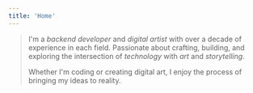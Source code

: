 ```yaml
---
title: 'Home'
---
```


> I'm a _backend developer_ and _digital artist_ with
> over a decade of experience in each field. Passionate about crafting,
> building, and exploring the intersection of _technology_ with _art_ and
> _storytelling_.
>
> Whether I'm coding or creating digital art, I enjoy the
> process of bringing my ideas to reality.
